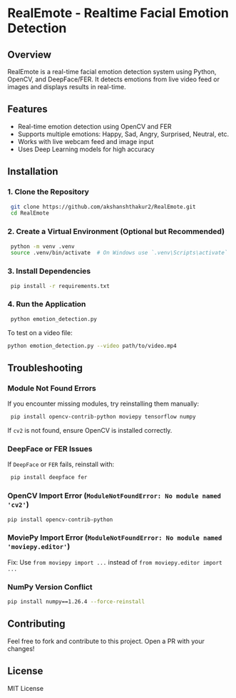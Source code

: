 # RealEmote - Realtime Facial Emotion Detection

## Overview
RealEmote is a real-time facial emotion detection system using Python, OpenCV, and DeepFace/FER. It detects emotions from live video feed or images and displays results in real-time.

## Features
- Real-time emotion detection using OpenCV and FER
- Supports multiple emotions: Happy, Sad, Angry, Surprised, Neutral, etc.
- Works with live webcam feed and image input
- Uses Deep Learning models for high accuracy

## Installation
### 1. Clone the Repository
```sh
 git clone https://github.com/akshanshthakur2/RealEmote.git
 cd RealEmote
```

### 2. Create a Virtual Environment (Optional but Recommended)
```sh
 python -m venv .venv
 source .venv/bin/activate  # On Windows use `.venv\Scripts\activate`
```

### 3. Install Dependencies
```sh
 pip install -r requirements.txt
```

### 4. Run the Application
```sh
 python emotion_detection.py
```
To test on a video file:
```bash
python emotion_detection.py --video path/to/video.mp4
```

## Troubleshooting
### Module Not Found Errors
If you encounter missing modules, try reinstalling them manually:
```sh
 pip install opencv-contrib-python moviepy tensorflow numpy
```
If `cv2` is not found, ensure OpenCV is installed correctly.

### DeepFace or FER Issues
If `DeepFace` or `FER` fails, reinstall with:
```sh
 pip install deepface fer
```
### OpenCV Import Error (`ModuleNotFoundError: No module named 'cv2'`)
```bash
pip install opencv-contrib-python
```
### MoviePy Import Error (`ModuleNotFoundError: No module named 'moviepy.editor'`)
Fix: Use `from moviepy import ...` instead of `from moviepy.editor import ...`

### NumPy Version Conflict
```bash
pip install numpy==1.26.4 --force-reinstall
```


## Contributing
Feel free to fork and contribute to this project. Open a PR with your changes!

## License
MIT License

